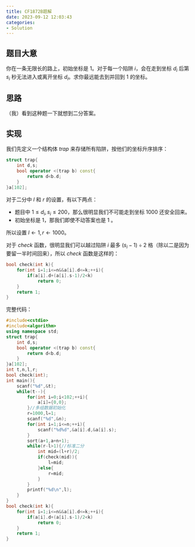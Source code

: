 ```yaml
---
title: CF1872B题解
date: 2023-09-12 12:03:43
categories:
- Solution
---
```


## 题目大意

你在一条无限长的路上，初始坐标是 $1$。对于每一个陷阱 $i$，会在走到坐标 $d_{i}$ 后第 $s_{i}$ 秒无法进入或离开坐标 $d_{i}$。求你最远能去到并回到 $1$ 的坐标。

## 思路

（我）看到这种题一下就想到二分答案。

## 实现

我们先定义一个结构体 $trap$ 来存储所有陷阱，按他们的坐标升序排序：

<!--more-->

```cpp
struct trap{
	int d,s;
	bool operator <(trap b) const{
		return d<b.d;
	}
}a[102];
```

对于二分中 $l$ 和 $r$ 的设置，有以下两点：

- 题目中 $1 \le d_{i},s_{i} \le 200$，那么很明显我们不可能走到坐标 $1000$ 还安全回来。
- 初始坐标是 $1$，那我们即使不动答案也是 $1$ 。

所以设置 $l \gets 1,r \gets 1000$。

对于 $check$ 函数，很明显我们可以越过陷阱 $i$ 最多 $(s_{i}-1)\div2$ 格（除以二是因为要留一半时间回来），所以 $check$ 函数是这样的：


```cpp
bool check(int k){
	for(int i=1;i<=n&&a[i].d<=k;++i){
		if(a[i].d+(a[i].s-1)/2<k)
			return 0;
	}
	return 1;
}
```

完整代码：

```cpp
#include<cstdio>
#include<algorithm>
using namespace std;
struct trap{
	int d,s;
	bool operator <(trap b) const{
		return d<b.d;
	}
}a[102];
int t,n,l,r;
bool check(int);
int main(){
	scanf("%d",&t);
	while(t--){
		for(int i=0;i<102;++i){
			a[i]={0,0};
		}//多组数据初始化
		r=1000,l=1;
		scanf("%d",&n);
		for(int i=1;i<=n;++i){
			scanf("%d%d",&a[i].d,&a[i].s);
		}
		sort(a+1,a+n+1);
		while(r-l>1){//标准二分
			int mid=(l+r)/2;
			if(check(mid)){
				l=mid;
			}else{
				r=mid;
			}
		}
		printf("%d\n",l);
	}
}
bool check(int k){
	for(int i=1;i<=n&&a[i].d<=k;++i){
		if(a[i].d+(a[i].s-1)/2<k)
			return 0;
	}
	return 1;
}
```

